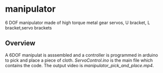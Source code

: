 # manipulator
6 DOF manipulator made of high torque metal gear servos, U bracket, L bracket,servo brackets
## Overview
A 6DOF manipulat is asssembled and a controller is programmed in arduino to pick and place a piece of cloth. *ServoControl.ino* is the main file
which contains the code. The output video is *manipulator_pick_and_place.mp4*.
